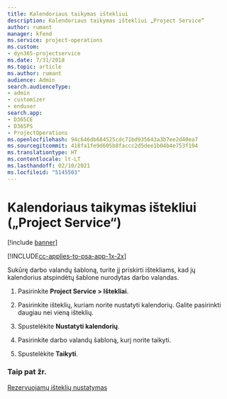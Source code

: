 ```yaml
---
title: Kalendoriaus taikymas ištekliui
description: Kalendoriaus taikymas ištekliui „Project Service“
author: rumant
manager: kfend
ms.service: project-operations
ms.custom:
- dyn365-projectservice
ms.date: 7/31/2018
ms.topic: article
ms.author: rumant
audience: Admin
search.audienceType:
- admin
- customizer
- enduser
search.app:
- D365CE
- D365PS
- ProjectOperations
ms.openlocfilehash: 94c646db684525cdc71bd935643a3b7ee2d40ea7
ms.sourcegitcommit: 418fa1fe9d605b8faccc2d5dee1b04b4e753f194
ms.translationtype: HT
ms.contentlocale: lt-LT
ms.lasthandoff: 02/10/2021
ms.locfileid: "5145503"
---
```

# <a name="apply-a-calendar-to-a-resource-project-service"></a>Kalendoriaus taikymas ištekliui („Project Service“)

[!include [banner](../includes/psa-now-project-operations.md)]

[!INCLUDE[cc-applies-to-psa-app-1x-2x](../includes/cc-applies-to-psa-app-1x-2x.md)]

Sukūrę darbo valandų šabloną, turite jį priskirti ištekliams, kad jų kalendorius atspindėtų šablone nurodytas darbo valandas.  
  
1.  Pasirinkite **Project Service > Ištekliai**.  
  
2.  Pasirinkite išteklių, kuriam norite nustatyti kalendorių. Galite pasirinkti daugiau nei vieną išteklių.  
  
3.  Spustelėkite **Nustatyti kalendorių**.  
  
4.  Pasirinkite darbo valandų šabloną, kurį norite taikyti.  
  
5.  Spustelėkite **Taikyti**.  
  
### <a name="see-also"></a>Taip pat žr.  
 [Rezervuojamų išteklių nustatymas](../psa/set-up-resources.md)
